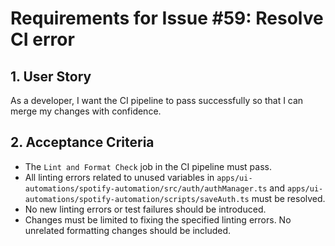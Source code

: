 # Requirements for Issue #59: Resolve CI error

## 1. User Story

As a developer, I want the CI pipeline to pass successfully so that I can merge my changes with confidence.

## 2. Acceptance Criteria

- The `Lint and Format Check` job in the CI pipeline must pass.
- All linting errors related to unused variables in `apps/ui-automations/spotify-automation/src/auth/authManager.ts` and `apps/ui-automations/spotify-automation/scripts/saveAuth.ts` must be resolved.
- No new linting errors or test failures should be introduced.
- Changes must be limited to fixing the specified linting errors. No unrelated formatting changes should be included.